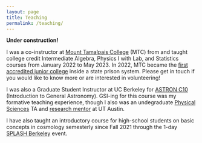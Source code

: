 ```yaml
---
layout: page
title: Teaching
permalink: /teaching/
---
```


**Under construction!**

I was a co-instructor at [Mount Tamalpais College](https://www.mttamcollege.edu/) (MTC) from and taught college credit Intermediate Algebra, Physics I with Lab, and Statistics courses from January 2022 to May 2023. 
In 2022, MTC became the [first accredited junior college](https://apnews.com/article/prisons-education-california-nationalism-6d12a7d53cafe3763014f897f83f076f) inside a state prison system.
Please get in touch if you would like to know more or are interested in volunteering!

I was also a Graduate Student Instructor at UC Berkeley for [ASTRON C10](https://classes.berkeley.edu/content/2023-fall-astron-c10-001-lec-001) (Introduction to General Astronomy). GSI-ing for this course was my formative teaching experience, though I also was an undegraduate [Physical Sciences](https://catalog.utexas.edu/general-information/coursesatoz/p-s/) TA and [research mentor](https://fri.cns.utexas.edu/research-streams/white-dwarf-stars) at UT Austin.

I have also taught an introductory course for high-school students on basic concepts in cosmology semesterly since Fall 2021 through the 1-day [SPLASH Berkeley](https://berkeley.learningu.org/) event.
